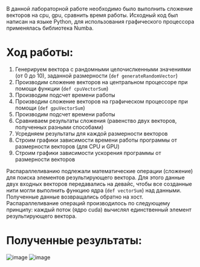 В данной лабораторной работе необходимо было выполнить сложение векторов на cpu, gpu, сравнить время работы.
Исходный код был написан на языке Python, для использования графического процессора применялась библиотека Numba.

# Ход работы:
1. Генерируем вектора с рандомными целочислкенными значениями (от 0 до 10), заданной размерности (`def generateRandomVector`)
2. Производим сложение векторов на центральном процессоре при помощи функции (`def cpuVectorSum`)
3. Производим подсчет времени работы
4. Производим сложение векторов на графическом процессоре при помощи (`def gpuVectorSum`)
5. Производим подсчет времени работы
6. Сравниваем результаты сложения (равенство двух векторов, полученных разными способами)
7. Усредняем результаты для каждой размерности векторов
8. Строим графики зависимости времени работы программы от размерности векторов (для CPU и GPU)
9. Строим графики зависимости ускорения программы от размерности векторов

Распараллеливанию подлежали математические операции (сложение) для поиска элементов результирующего вектора. Для этого данные двух входных векторов передавались
на девайс, чтобы все созданные нити могли выполнить функцию ядра (`def vectorSum`) над данными. Полученные данные возвращались обратно на хост.
Распараллеливание операций производилось по следующему принципу: каждый поток (ядро cuda) вычислял единственный элемент результирующего вектора.
# Полученные результаты:
![image](https://github.com/user-attachments/assets/a86f8d8e-34cf-4c15-9301-2a3acca880df)
![image](https://github.com/user-attachments/assets/194726f5-ba32-4ca2-b4c4-a67e013c30d7)
